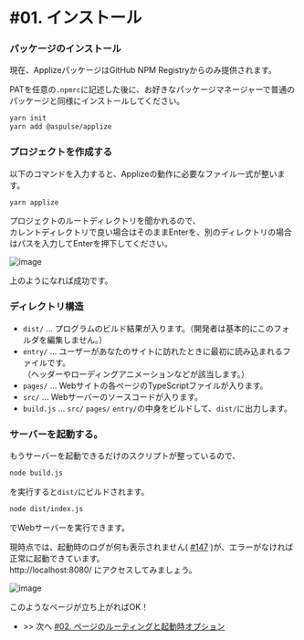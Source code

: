 # #01. インストール

### パッケージのインストール
現在、ApplizeパッケージはGitHub NPM Registryからのみ提供されます。

PATを任意の`.npmrc`に記述した後に、お好きなパッケージマネージャーで普通のパッケージと同様にインストールしてください。

```bash
yarn init
yarn add @aspulse/applize
```

### プロジェクトを作成する
以下のコマンドを入力すると、Applizeの動作に必要なファイル一式が整います。
```bash
yarn applize
```
プロジェクトのルートディレクトリを聞かれるので、  
カレントディレクトリで良い場合はそのままEnterを、別のディレクトリの場合はパスを入力してEnterを押下してください。

![image](https://user-images.githubusercontent.com/84216737/155279976-50b4e5a4-ed7f-42cf-9f74-c1ad9dbc4fa3.png)

上のようになれば成功です。

### ディレクトリ構造
- `dist/` ... プログラムのビルド結果が入ります。（開発者は基本的にこのフォルダを編集しません。）
- `entry/` ... ユーザーがあなたのサイトに訪れたときに最初に読み込まれるファイルです。<br>（ヘッダーやローディングアニメーションなどが該当します。）
- `pages/` ... Webサイトの各ページのTypeScriptファイルが入ります。
- `src/` ... Webサーバーのソースコードが入ります。
- `build.js` ... `src/` `pages/` `entry/`の中身をビルドして、`dist/`に出力します。

### サーバーを起動する。
もうサーバーを起動できるだけのスクリプトが整っているので、
```bash
node build.js
```
を実行すると`dist/`にビルドされます。

```bash
node dist/index.js
```
でWebサーバーを実行できます。

現時点では、起動時のログが何も表示されません( [#147](https://github.com/AsPulse/applize/issues/147) )が、エラーがなければ正常に起動できています。  
http://localhost:8080/ にアクセスしてみましょう。

![image](https://user-images.githubusercontent.com/84216737/155281135-7d903df3-0e34-4fe2-bd01-eca96270e142.png)

このようなページが立ち上がればOK！

- \>\> 次へ [#02. ページのルーティングと起動時オプション](02-pageroute-and-launchOption.md)
